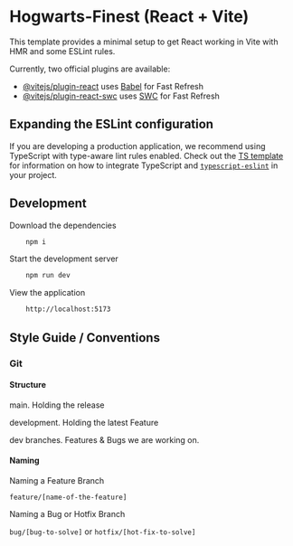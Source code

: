 # Hogwarts-Finest (React + Vite)

This template provides a minimal setup to get React working in Vite with HMR and some ESLint rules.

Currently, two official plugins are available:

- [@vitejs/plugin-react](https://github.com/vitejs/vite-plugin-react/blob/main/packages/plugin-react) uses [Babel](https://babeljs.io/) for Fast Refresh
- [@vitejs/plugin-react-swc](https://github.com/vitejs/vite-plugin-react/blob/main/packages/plugin-react-swc) uses [SWC](https://swc.rs/) for Fast Refresh

## Expanding the ESLint configuration

If you are developing a production application, we recommend using TypeScript with type-aware lint rules enabled. Check out the [TS template](https://github.com/vitejs/vite/tree/main/packages/create-vite/template-react-ts) for information on how to integrate TypeScript and [`typescript-eslint`](https://typescript-eslint.io) in your project.


## Development

Download the dependencies
```bash
    npm i
```

Start the development server
```bash
    npm run dev
```

View the application
```bash
    http://localhost:5173
```

## Style Guide / Conventions

### Git

#### Structure

main. Holding the release

development. Holding the latest Feature

dev branches. Features & Bugs we are working on.

#### Naming

Naming a Feature Branch

`feature/[name-of-the-feature]`

Naming a Bug or Hotfix Branch

`bug/[bug-to-solve]` or `hotfix/[hot-fix-to-solve]`